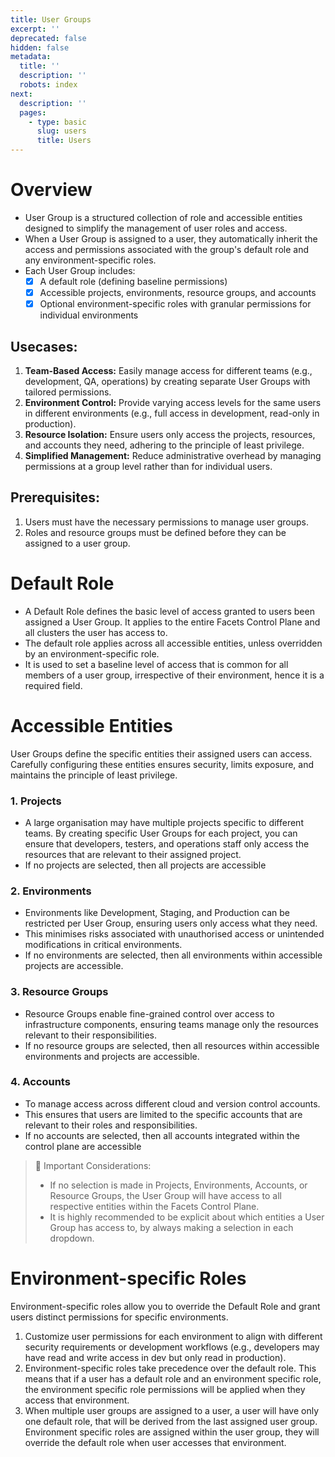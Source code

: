 ```yaml
---
title: User Groups
excerpt: ''
deprecated: false
hidden: false
metadata:
  title: ''
  description: ''
  robots: index
next:
  description: ''
  pages:
    - type: basic
      slug: users
      title: Users
---
```

# Overview

* User Group is a structured collection of role and accessible entities designed to simplify the management of user roles and access. 
* When a User Group is assigned to a user, they automatically inherit the access and permissions associated with the group's default role and any environment-specific roles.
* Each User Group includes:
  * [x] A default role (defining baseline permissions)
  * [x] Accessible projects, environments, resource groups, and accounts
  * [x] Optional environment-specific roles with granular permissions for individual environments

## Usecases:

1. **Team-Based Access:** Easily manage access for different teams (e.g., development, QA, operations) by creating separate User Groups with tailored permissions.
2. **Environment Control:** Provide varying access levels for the same users in different environments (e.g., full access in development, read-only in production).
3. **Resource Isolation:** Ensure users only access the projects, resources, and accounts they need, adhering to the principle of least privilege.
4. **Simplified Management:** Reduce administrative overhead by managing permissions at a group level rather than for individual users.

## Prerequisites:

1. Users must have the necessary permissions to manage user groups.
2. Roles and resource groups must be defined before they can be assigned to a user group.

<Embed url="https://app.storylane.io/demo/dfa2n6t491lc" title="Create User Group" favicon="https://app.storylane.io/favicon.ico" image="https://app-pages.storylane.io/company/company_8c4ce947-95e7-4f47-ab9c-89edf23fd0e3/project/project_4b86d5cc-aa9e-4e4d-aa68-3ea2f302a6a7/preview.gif" provider="app.storylane.io" href="https://app.storylane.io/demo/dfa2n6t491lc" typeOfEmbed="jsfiddle" html="%3Ciframe%20class%3D%22embedly-embed%22%20src%3D%22%2F%2Fcdn.embedly.com%2Fwidgets%2Fmedia.html%3Fsrc%3Dhttps%253A%252F%252Fapp.storylane.io%252Fdemo%252Fdfa2n6t491lc%26display_name%3DStorylane%26url%3Dhttps%253A%252F%252Fapp.storylane.io%252Fdemo%252Fdfa2n6t491lc%26image%3Dhttps%253A%252F%252Fapp-pages.storylane.io%252Fcompany%252Fcompany_8c4ce947-95e7-4f47-ab9c-89edf23fd0e3%252Fproject%252Fproject_4b86d5cc-aa9e-4e4d-aa68-3ea2f302a6a7%252Fpreview.gif%26type%3Dtext%252Fhtml%26schema%3Dstorylane%22%20width%3D%22750%22%20height%3D%22431%22%20scrolling%3D%22no%22%20title%3D%22Storylane%20embed%22%20frameborder%3D%220%22%20allow%3D%22autoplay%3B%20fullscreen%3B%20encrypted-media%3B%20picture-in-picture%3B%22%20allowfullscreen%3D%22true%22%3E%3C%2Fiframe%3E" />

# Default Role

* A Default Role defines the basic level of access granted to users been assigned a User Group. It applies to the entire Facets Control Plane and all clusters the user has access to.
* The default role applies across all accessible entities, unless overridden by an environment-specific role.
* It is used to set a baseline level of access that is common for all members of a user group, irrespective of their environment, hence it is a required field.

# Accessible Entities

User Groups define the specific entities their assigned users can access. Carefully configuring these entities ensures security, limits exposure, and maintains the principle of least privilege.

### 1. Projects

* A large organisation may have multiple projects specific to different teams. By creating specific User Groups for each project, you can ensure that developers, testers, and operations staff only access the resources that are relevant to their assigned project. 
* If no projects are selected, then all projects are accessible

### 2. Environments

* Environments like Development, Staging, and Production can be restricted per User Group, ensuring users only access what they need.
* This minimises risks associated with unauthorised access or unintended modifications in critical environments.
* If no environments are selected, then all environments within accessible projects are accessible.

### 3. Resource Groups

* Resource Groups enable fine-grained control over access to infrastructure components, ensuring teams manage only the resources relevant to their responsibilities.
* If no resource groups are selected, then all resources within accessible environments and projects are accessible.

### 4. Accounts

* To manage access across different cloud and version control accounts. 
* This ensures that users are limited to the specific accounts that are relevant to their roles and responsibilities.
* If no accounts are selected, then all accounts integrated within the control plane are accessible

> 📘 Important Considerations:
>
> * If no selection is made in Projects, Environments, Accounts, or Resource Groups, the User Group will have access to all respective entities within the Facets Control Plane.
> * It is highly recommended to be explicit about which entities a User Group has access to, by always making a selection in each dropdown.

# Environment-specific Roles

Environment-specific roles allow you to override the Default Role and grant users distinct permissions for specific environments.

1. Customize user permissions for each environment to align with different security requirements or development workflows (e.g., developers may have read and write access in dev but only read in production).
2. Environment-specific roles take precedence over the default role. This means that if a user has a default role and an environment specific role, the environment specific role permissions will be applied when they access that environment.
3. When multiple user groups are assigned to a user, a user will have only one default role, that will be derived from the last assigned user group. Environment specific roles are assigned within the user group, they will override the default role when user accesses that environment.
